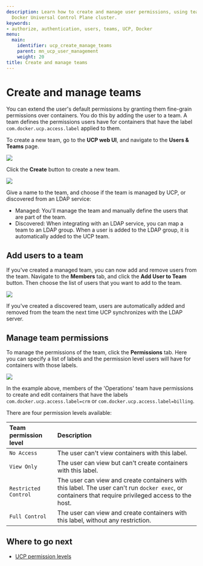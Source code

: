 ```yaml
---
description: Learn how to create and manage user permissions, using teams in your
  Docker Universal Control Plane cluster.
keywords:
- authorize, authentication, users, teams, UCP, Docker
menu:
  main:
    identifier: ucp_create_manage_teams
    parent: mn_ucp_user_management
    weight: 20
title: Create and manage teams
---
```



# Create and manage teams

You can extend the user's default permissions by granting them fine-grain
permissions over containers. You do this by adding the user to a team.
A team defines the permissions users have for containers that have the label
`com.docker.ucp.access.label` applied to them.

To create a new team, go to the **UCP web UI**, and navigate to the
**Users & Teams** page.

![](../images/create-and-manage-teams-1.png)

Click the **Create** button to create a new team.

![](../images/create-and-manage-teams-2.png)

Give a name to the team, and choose if the team is managed by UCP, or
discovered from an LDAP service:

* Managed: You'll manage the team and manually define the users that are part
of the team.
* Discovered: When integrating with an LDAP service, you can map a team to
an LDAP group. When a user is added to the LDAP group, it is automatically added
to the UCP team.

## Add users to a team

If you've created a managed team, you can now add and remove users from the
team.
Navigate to the **Members** tab, and click the **Add User to Team** button.
Then choose the list of users that you want to add to the team.

![](../images/create-and-manage-teams-3.png)

If you've created a discovered team, users are automatically added and removed
from the team the next time UCP synchronizes with the LDAP server.

## Manage team permissions

To manage the permissions of the team, click the **Permissions** tab.
Here you can specify a list of labels and the permission level users will have
for containers with those labels.

![](../images/create-and-manage-teams-4.png)

In the example above, members of the 'Operations' team have permissions to
create and edit containers that have the labels
`com.docker.ucp.access.label=crm` or `com.docker.ucp.access.label=billing`.

There are four permission levels available:

| Team permission level | Description                                                                                                                                          |
|:----------------------|:-----------------------------------------------------------------------------------------------------------------------------------------------------|
| `No Access`           | The user can't view containers with this label.                                                                                                      |
| `View Only`           | The user can view but can't create containers with this label.                                                                                       |
| `Restricted Control`  | The user can view and create containers with this label. The user can't run `docker exec`, or containers that require privileged access to the host. |
| `Full Control`        | The user can view and create containers with this label, without any restriction.                                                                    |

## Where to go next

* [UCP permission levels](permission-levels.md)
